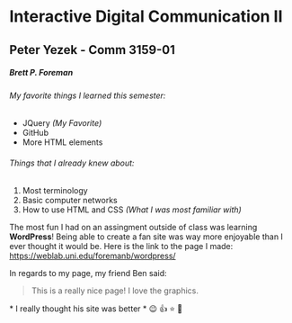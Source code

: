 # Interactive Digital Communication II </h1>

## Peter Yezek - Comm 3159-01 </h2>

##### Brett P. Foreman </h5>

###### My favorite things I learned this semester: </h6>
* JQuery *(My Favorite)*
* GitHub
* More HTML elements
###### Things that I already knew about: </h6>
1. Most terminology
2. Basic computer networks
3. How to use HTML and CSS *(What I was most familiar with)*

  The most fun I had on an assingment outside of class was learning **WordPress**!
Being able to create a fan site was way more enjoyable than I ever thought it would be. Here is the link to the page I made: https://weblab.uni.edu/foremanb/wordpress/

In regards to my page, my friend Ben said:
>This is a really nice page! I love the graphics.

\* I really thought his site was better \* :wink: :+1: :star: :football:


